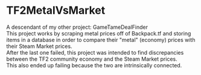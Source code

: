 # TF2MetalVsMarket
A descendant of my other project: GameTameDealFinder  
This project works by scraping metal prices off of Backpack.tf and storing items in a database in order to compare their "metal" (economy) prices with their Steam Market prices.  
After the last one failed, this project was intended to find discrepancies between the TF2 community economy and the Steam Market prices.  
This also ended up failing because the two are intrinsically connected.  

